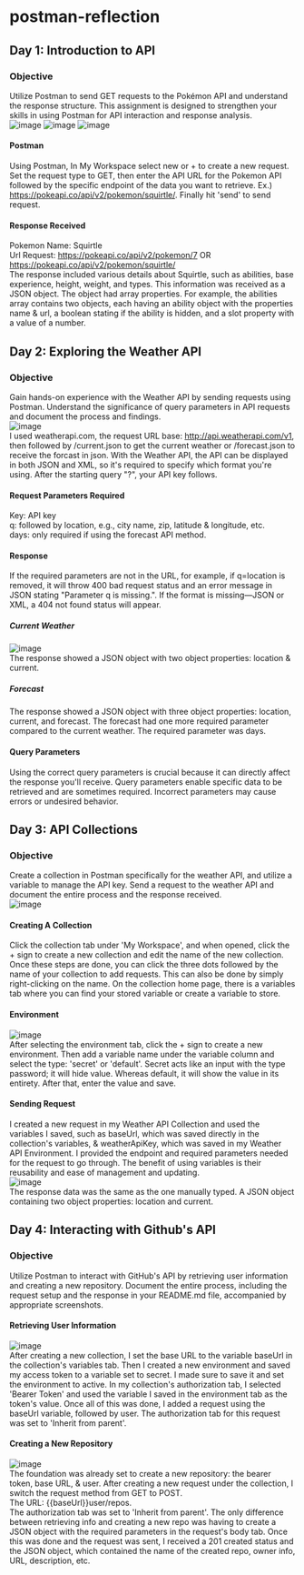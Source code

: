 # postman-reflection
## Day 1: Introduction to API
### Objective
Utilize Postman to send GET requests to the Pokémon API and understand the response structure. This assignment is designed to strengthen your skills in using Postman for API interaction and response analysis.  
![image](https://github.com/Laqwanda-Nettles/postman-reflection/assets/147118788/b2b11356-b348-44c5-9883-d51bd0824bc9)
![image](https://github.com/Laqwanda-Nettles/postman-reflection/assets/147118788/3123e538-d63f-48a3-a9f6-293705303467)
![image](https://github.com/Laqwanda-Nettles/postman-reflection/assets/147118788/67ed8676-0819-47a5-be31-da6a5959e2a4)
#### Postman
Using Postman, In My Workspace select new or +  to create a new request. Set the request type to GET, then enter the API URL for the Pokemon API followed by the specific endpoint of the data you want to retrieve. Ex.) https://pokeapi.co/api/v2/pokemon/squirtle/. Finally hit 'send' to send request.
#### Response Received
Pokemon Name: Squirtle  
Url Request: https://pokeapi.co/api/v2/pokemon/7 OR https://pokeapi.co/api/v2/pokemon/squirtle/  
The response included various details about Squirtle, such as abilities, base experience, height, weight, and types. This information was received as a JSON object. The object had array properties. For example, the abilities array contains two objects, each having an ability object with the properties name & url, a boolean stating if the ability is hidden, and a slot property with a value of a number.
## Day 2: Exploring the Weather API
### Objective
Gain hands-on experience with the Weather API by sending requests using Postman. Understand the significance of query parameters in API requests and document the process and findings.  
![image](https://github.com/Laqwanda-Nettles/postman-reflection/assets/147118788/b156d6bf-94df-4343-93bb-b7ded8470827)  
I used weatherapi.com, the request URL base: http://api.weatherapi.com/v1, then followed by /current.json to get the current weather or /forecast.json to receive the forcast in json. With the Weather API, the API can be displayed in both JSON and XML, so it's required to specify which format you're using. After the starting query "?", your API key follows.
#### Request Parameters Required
Key: API key  
q: followed by location, e.g., city name, zip, latitude & longitude, etc.  
days: only required if using the forecast API method.  
#### Response
If the required parameters are not in the URL, for example, if q=location is removed, it will throw 400 bad request status and an error message in JSON stating "Parameter q is missing.". If the format is missing—JSON or XML, a 404 not found status will appear.
##### Current Weather
![image](https://github.com/Laqwanda-Nettles/postman-reflection/assets/147118788/a686519a-d141-4d71-bd56-bdebbaaacd1b)  
The response showed a JSON object with two object properties: location & current.
##### Forecast
The response showed a JSON object with three object properties: location, current, and forecast. The forecast had one more required parameter compared to the current weather. The required parameter was days.
#### Query Parameters
Using the correct query parameters is crucial because it can directly affect the response you'll receive. Query parameters enable specific data to be retrieved and are sometimes required. Incorrect parameters may cause errors or undesired behavior.
## Day 3: API Collections
### Objective
Create a collection in Postman specifically for the weather API, and utilize a variable to manage the API key. Send a request to the weather API and document the entire process and the response received.  
![image](https://github.com/Laqwanda-Nettles/postman-reflection/assets/147118788/55de0c7b-1132-4792-a852-f2c33b5c87df)  
#### Creating A Collection
Click the collection tab under 'My Workspace', and when opened, click the + sign to create a new collection and edit the name of the new collection. Once these steps are done, you can click the three dots followed by the name of your collection to add requests. This can also be done by simply right-clicking on the name. On the collection home page, there is a variables tab where you can find your stored variable or create a variable to store.
#### Environment
![image](https://github.com/Laqwanda-Nettles/postman-reflection/assets/147118788/4b95c446-4ecd-4653-b8c0-59b5bb2332a6)  
After selecting the environment tab, click the + sign to create a new environment. Then add a variable name under the variable column and select the type: 'secret' or 'default'. Secret acts like an input with the type password; it will hide value. Whereas default, it will show the value in its entirety. After that, enter the value and save.
#### Sending Request
I created a new request in my Weather API Collection and used the variables I saved, such as baseUrl, which was saved directly in the collection's variables, & weatherApiKey, which was saved in my Weather API Environment. I provided the endpoint and required parameters needed for the request to go through. The benefit of using variables is their reusability and ease of management and updating.  
![image](https://github.com/Laqwanda-Nettles/postman-reflection/assets/147118788/9ddecf6a-31dc-4483-94aa-80a77aaca1c4)  
The response data was the same as the one manually typed. A JSON object containing two object properties: location and current.
## Day 4: Interacting with Github's API
### Objective
Utilize Postman to interact with GitHub's API by retrieving user information and creating a new repository. Document the entire process, including the request setup and the response in your README.md file, accompanied by appropriate screenshots.
#### Retrieving User Information
![image](https://github.com/Laqwanda-Nettles/postman-reflection/assets/147118788/e3706af8-c8e4-470e-bfe4-cf2137beabb5)  
After creating a new collection, I set the base URL to the variable baseUrl in the collection's variables tab. Then I created a new environment and saved my access token to a variable set to secret. I made sure to save it and set the environment to active. In my collection's authorization tab, I selected 'Bearer Token' and used the variable I saved in the environment tab as the token's value. Once all of this was done, I added a request using the baseUrl variable, followed by user. The authorization tab for this request was set to 'Inherit from parent'.
#### Creating a New Repository
![image](https://github.com/Laqwanda-Nettles/postman-reflection/assets/147118788/69122f45-bd56-422b-8a36-a7fb1d401420)  
The foundation was already set to create a new repository: the bearer token, base URL, & user. After creating a new request under the collection, I switch the request method from GET to POST.  
The URL: {{baseUrl}}user/repos.  
The authorization tab was set to 'Inherit from parent'. The only difference between retrieving info and creating a new repo was having to create a JSON object with the required parameters in the request's body tab. Once this was done and the request was sent, I received a 201 created status and the JSON object, which contained the name of the created repo, owner info, URL, description, etc.
